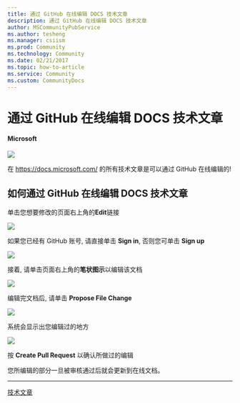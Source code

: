 ```yaml
---
title: 通过 GitHub 在线编辑 DOCS 技术文章
description: 通过 GitHub 在线编辑 DOCS 技术文章
author: MSCommunityPubService
ms.author: tesheng
ms.manager: csiism
ms.prod: Community
ms.technology: Community
ms.date: 02/21/2017
ms.topic: how-to-article
ms.service: Community
ms.custom: CommunityDocs
---
```


# 通过 GitHub 在线编辑 DOCS 技术文章

#### Microsoft

![](./img/TA17022101/image1.png)

在 <https://docs.microsoft.com/> 的所有技术文章是可以通过 GitHub 在线编辑的!

如何通过 GitHub 在线编辑 DOCS 技术文章
----------------------------------

单击您想要修改的页面右上角的**Edit**链接

![](./img/TA17022101/image2.png)

如果您已经有 GitHub 账号, 请直接单击 **Sign in**, 否则您可单击 **Sign
up**

![](./img/TA17022101/image3.png)

接着, 请单击页面右上角的**笔状图示**以编辑该文档

![](./img/TA17022101/image4.png)

编辑完文档后, 请单击 **Propose File Change**

![](./img/TA17022101/image5.png)

系统会显示出您编辑过的地方

![](./img/TA17022101/image6.png)

按 **Create Pull Request** 以确认所做过的编辑

您所编辑的部分一旦被审核通过后就会更新到在线文档。

--- 
[技术文章](http://aka.ms/msdnchina)
